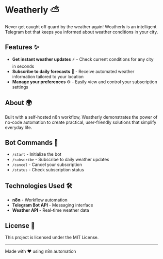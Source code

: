 # Weatherly ⛅

Never get caught off guard by the weather again! Weatherly is an intelligent Telegram bot that keeps you informed about weather conditions in your city.

## Features ✨

- **Get instant weather updates** ⚡ - Check current conditions for any city in seconds
- **Subscribe to daily forecasts** 📅 - Receive automated weather information tailored to your location
- **Manage your preferences** ⚙️ - Easily view and control your subscription settings

## About 🌍

Built with a self-hosted n8n workflow, Weatherly demonstrates the power of no-code automation to create practical, user-friendly solutions that simplify everyday life.

## Bot Commands 💬

- `/start` - Initialize the bot
- `/subscribe` - Subscribe to daily weather updates
- `/cancel` - Cancel your subscription
- `/status` - Check subscription status

## Technologies Used 🛠️

- **n8n** - Workflow automation
- **Telegram Bot API** - Messaging interface
- **Weather API** - Real-time weather data

## License 📄

This project is licensed under the MIT License.

---

Made with ❤️ using n8n automation
